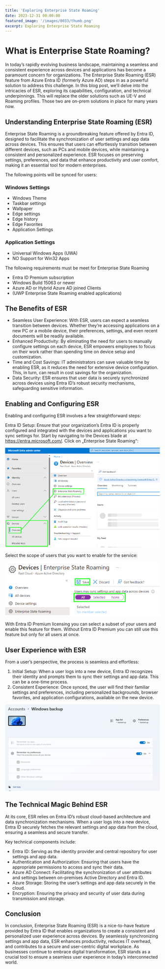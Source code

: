 ```yaml
---
title: 'Exploring Enterprise State Roaming'
date: 2023-12-31 00:00:00
featured_image: '/images/0033/thumb.png'
excerpt: Exploring Enterprise State Roaming
---
```


# What is Enterprise State Roaming?

In today’s rapidly evolving business landscape, maintaining a seamless and consistent experience across devices and applications has become a paramount concern for organizations. The Enterprise State Roaming (ESR) feature from Azure Entra ID (formerly Azure AD) steps in as a powerful solution to address this challenge. In this blog post, we’ll delve into the intricacies of ESR, exploring its capabilities, configuration, and technical underpinnings. This will replace the older solutions such as UE-V and Roaming profiles. Those two are on-prem solutions in place for many years now.

## Understanding Enterprise State Roaming (ESR)
Enterprise State Roaming is a groundbreaking feature offered by Entra ID, designed to facilitate the synchronization of user settings and app data across devices. This ensures that users can effortlessly transition between different devices, such as PCs and mobile devices, while maintaining a consistent and personalized experience. ESR focuses on preserving settings, preferences, and data that enhance productivity and user comfort, making it an essential tool for modern enterprises.

The following points will be synced for users:

### Windows Settings
- Windows Theme
- Taskbar settings
- Wallpaper
- Edge settings
- Edge history
- Edge Favorites
- Application Settings
### Application Settings
- Universal Windows Apps (UWA)
- NO Support for Win32 Apps

The following requirements must be meet for Enterprise State Roaming

- Entra ID Premium subscription
- Windows Build 15063 or newer
- Azure AD or Hybrid Azure AD joined Clients
- (UWP Enterprise State Roaming enabled applications)


## The Benefits of ESR
- Seamless User Experience: With ESR, users can expect a seamless transition between devices. Whether they’re accessing applications on a new PC or a mobile device, their preferences, settings, and even recent documents will be readily available.
- Enhanced Productivity: By eliminating the need for users to manually configure settings on each device, ESR empowers employees to focus on their work rather than spending time on device setup and customization.
- Time and Cost Savings: IT administrators can save valuable time by enabling ESR, as it reduces the need for extensive device configuration. This, in turn, can result in cost savings for the organization.
- Data Security: ESR ensures that user data is securely synchronized across devices using Entra ID’s robust security mechanisms, safeguarding sensitive information.


## Enabling and Configuring ESR
Enabling and configuring ESR involves a few straightforward steps:

Entra ID Setup: Ensure that your organization’s Entra ID is properly configured and integrated with the devices and applications you want to sync settings for. Start by navigating to the Devices blade at https://entra.microsoft.com/. Click on „Enterprise State Roaming“:

![](/images/0033/1.png)

Select the scope of users that you want to enable for the service:

![](/images/0033/2.png)

With Entra ID Premium licensing you can select a subset of your users and enable this feature for them. Without Entra ID Premium you can still use this feature but only for all users at once.

## User Experience with ESR
From a user’s perspective, the process is seamless and effortless:

1. Initial Setup: When a user logs into a new device, Entra ID recognizes their identity and prompts them to sync their settings and app data. This can be a one-time process.
2. Consistent Experience: Once synced, the user will find their familiar settings and preferences, including personalized backgrounds, browser favorites, and application configurations, available on the new device.

![](/images/0033/3.png)

## The Technical Magic Behind ESR
At its core, ESR relies on Entra ID’s robust cloud-based architecture and data synchronization mechanisms. When a user logs into a new device, Entra ID securely fetches the relevant settings and app data from the cloud, ensuring a seamless and secure transfer.

Key technical components include:

- Entra ID: Serving as the identity provider and central repository for user settings and app data.
- Authentication and Authorization: Ensuring that users have the appropriate permissions to access and sync their data.
- Azure AD Connect: Facilitating the synchronization of user attributes and settings between on-premises Active Directory and Entra ID.
- Azure Storage: Storing the user’s settings and app data securely in the cloud.
- Encryption: Ensuring the privacy and security of user data during transmission and storage.

## Conclusion
In conclusion, Enterprise State Roaming (ESR) is a nice-to-have feature provided by Entra ID that enables organizations to create a consistent and personalized user experience across devices. By seamlessly synchronizing settings and app data, ESR enhances productivity, reduces IT overhead, and contributes to a secure and user-centric digital workplace. As businesses continue to embrace digital transformation, ESR stands as a crucial tool to ensure a seamless user experience in today’s interconnected world.